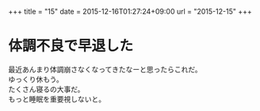 +++
title = "15"
date = 2015-12-16T01:27:24+09:00
url = "2015-12-15"
+++

体調不良で早退した
===
最近あんまり体調崩さなくなってきたなーと思ったらこれだ。  
ゆっくり休もう。  
たくさん寝るの大事だ。  
もっと睡眠を重要視しないと。
